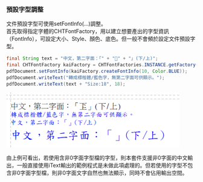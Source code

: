 ### 預設字型調整

文件預設字型可使用setFontInfo\(…\)調整。  
首先取得指定字體的CHTFontFactory，用以建立想要產出的字型資訊（FontInfo），可設定大小、Style、顏色、底色。但一般不會頻於設定文件預設字型。

```java
final String text = "中文，第二字面：「" + "𠀝" + "」(下/上)";
final CHTFontFactory kaiFactory = CHTFontFactories.INSTANCE.getFactory(WindowsFont.KAI);
pdfDocument.setFontInfo(kaiFactory.createFontInfo(10, Color.BLUE));
pdfDocument.writeText("轉成標楷體/藍色字，無第二字面可供顯示。");
pdfDocument.writeText(text + "Size:18", 18);
```

![](/assets/ch03/change-fonts-2.png)

由上例可看出，若使用含非0字面字型檔的字型，則本套件支援非0字面的中文輸出，一般直接使用iText輸出的範例程式是未做此項處理的。但若使用的字型不包含非0字面字型檔，則非0字面文字自然也無法顯示，同時不會佔用輸出空間。

